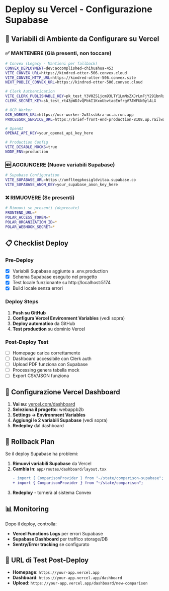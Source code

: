 # Deploy su Vercel - Configurazione Supabase

## 🚀 Variabili di Ambiente da Configurare su Vercel

### ✅ **MANTENERE** (Già presenti, non toccare)
```bash
# Convex (Legacy - Mantieni per fallback)
CONVEX_DEPLOYMENT=dev:accomplished-chihuahua-453
VITE_CONVEX_URL=https://kindred-otter-506.convex.cloud
VITE_CONVEX_HTTP_URL=https://kindred-otter-506.convex.site
NEXT_PUBLIC_CONVEX_URL=https://kindred-otter-506.convex.cloud

# Clerk Authentication
VITE_CLERK_PUBLISHABLE_KEY=pk_test_Y3V0ZS1jcm93LTY1LmNsZXJrLmFjY291bnRzLmRldiQ
CLERK_SECRET_KEY=sk_test_rt43pWDJvQPbkI1KxoUbvtaoEnfrgV7AWFUN0ylALG

# OCR Worker
OCR_WORKER_URL=https://ocr-worker-2w3lssbkra-uc.a.run.app
PROCESSOR_SERVICE_URL=https://brief-front-end-production-8108.up.railway.app

# OpenAI
OPENAI_API_KEY=your_openai_api_key_here

# Production Config
VITE_DISABLE_MOCKS=true
NODE_ENV=production
```

### 🆕 **AGGIUNGERE** (Nuove variabili Supabase)
```bash
# Supabase Configuration
VITE_SUPABASE_URL=https://umflteqpkosigldvitaa.supabase.co
VITE_SUPABASE_ANON_KEY=your_supabase_anon_key_here
```

### ❌ **RIMUOVERE** (Se presenti)
```bash
# Rimuovi se presenti (deprecate)
FRONTEND_URL=*
POLAR_ACCESS_TOKEN=*
POLAR_ORGANIZATION_ID=*
POLAR_WEBHOOK_SECRET=*
```

## 📋 **Checklist Deploy**

### Pre-Deploy
- [x] Variabili Supabase aggiunte a .env.production
- [x] Schema Supabase eseguito nel progetto
- [x] Test locale funzionante su http://localhost:5174
- [x] Build locale senza errori

### Deploy Steps
1. **Push su GitHub** 
2. **Configura Vercel Environment Variables** (vedi sopra)
3. **Deploy automatico** da GitHub
4. **Test production** su dominio Vercel

### Post-Deploy Test
- [ ] Homepage carica correttamente
- [ ] Dashboard accessibile con Clerk auth
- [ ] Upload PDF funziona con Supabase
- [ ] Processing genera tabella mock
- [ ] Export CSV/JSON funziona

## 🔧 **Configurazione Vercel Dashboard**

1. **Vai su**: [vercel.com/dashboard](https://vercel.com/dashboard)
2. **Seleziona il progetto**: webappb2b
3. **Settings → Environment Variables**
4. **Aggiungi le 2 variabili Supabase** (vedi sopra)
5. **Redeploy** dal dashboard

## 🚨 **Rollback Plan**

Se il deploy Supabase ha problemi:

1. **Rimuovi variabili Supabase** da Vercel
2. **Cambia in**: `app/routes/dashboard/layout.tsx`
   ```diff
   - import { ComparisonProvider } from "~/state/comparison-supabase";
   + import { ComparisonProvider } from "~/state/comparison";
   ```
3. **Redeploy** - tornerà al sistema Convex

## 📊 **Monitoring**

Dopo il deploy, controlla:
- **Vercel Functions Logs** per errori Supabase
- **Supabase Dashboard** per traffico storage/DB
- **Sentry/Error tracking** se configurato

## 🎯 **URL di Test Post-Deploy**

- **Homepage**: `https://your-app.vercel.app`
- **Dashboard**: `https://your-app.vercel.app/dashboard`
- **Upload**: `https://your-app.vercel.app/dashboard/new-comparison`